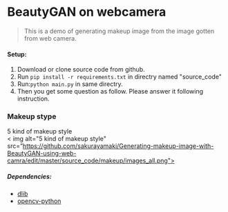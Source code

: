 BeautyGAN on webcamera
===

> This is a demo of generating makeup image from the image gotten from web camera.

#### Setup:
1. Download or clone source code from github.
2. Run `pip install -r requirements.txt` in directry named "source_code"  
3. Run:`python main.py` in same directry.  
4. Then you get some question as follow. Please answer it following instruction.

### Makeup stype
5 kind of makeup style  
< img alt="5 kind of makeup style" src=”https://github.com/sakurayamaki/Generating-makeup-image-with-BeautyGAN-using-web-camra/edit/master/source_code/makeup/images_all.png">
##### Dependencies:
- [dlib](http://dlib.net/)
- [opencv-python](http://docs.opencv.org/3.0-beta/doc/py_tutorials/py_tutorials.html)
